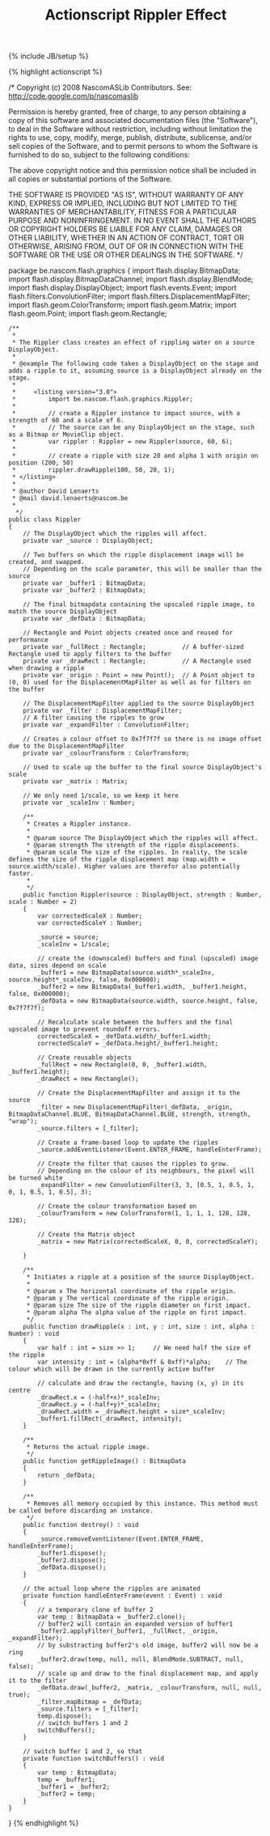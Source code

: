 ﻿---
layout: page
title: Actionscript Rippler Effect
tagline: Flash Lab
---
{% include JB/setup %}

{% highlight actionscript %}

/*
Copyright (c) 2008 NascomASLib Contributors.  See:
    http://code.google.com/p/nascomaslib

Permission is hereby granted, free of charge, to any person obtaining a copy
of this software and associated documentation files (the "Software"), to deal
in the Software without restriction, including without limitation the rights
to use, copy, modify, merge, publish, distribute, sublicense, and/or sell
copies of the Software, and to permit persons to whom the Software is
furnished to do so, subject to the following conditions:

The above copyright notice and this permission notice shall be included in
all copies or substantial portions of the Software.

THE SOFTWARE IS PROVIDED "AS IS", WITHOUT WARRANTY OF ANY KIND, EXPRESS OR
IMPLIED, INCLUDING BUT NOT LIMITED TO THE WARRANTIES OF MERCHANTABILITY,
FITNESS FOR A PARTICULAR PURPOSE AND NONINFRINGEMENT. IN NO EVENT SHALL THE
AUTHORS OR COPYRIGHT HOLDERS BE LIABLE FOR ANY CLAIM, DAMAGES OR OTHER
LIABILITY, WHETHER IN AN ACTION OF CONTRACT, TORT OR OTHERWISE, ARISING FROM,
OUT OF OR IN CONNECTION WITH THE SOFTWARE OR THE USE OR OTHER DEALINGS IN
THE SOFTWARE.
*/

package be.nascom.flash.graphics
{
    import flash.display.BitmapData;
    import flash.display.BitmapDataChannel;
    import flash.display.BlendMode;
    import flash.display.DisplayObject;
    import flash.events.Event;
    import flash.filters.ConvolutionFilter;
    import flash.filters.DisplacementMapFilter;
    import flash.geom.ColorTransform;
    import flash.geom.Matrix;
    import flash.geom.Point;
    import flash.geom.Rectangle;
    
    /** 
     * 
     * The Rippler class creates an effect of rippling water on a source DisplayObject.
     * 
     * @example The following code takes a DisplayObject on the stage and adds a ripple to it, assuming source is a DisplayObject already on the stage.
     * 
     *     <listing version="3.0">
     *         import be.nascom.flash.graphics.Rippler;
     *         
     *         // create a Rippler instance to impact source, with a strength of 60 and a scale of 6.
     *         // The source can be any DisplayObject on the stage, such as a Bitmap or MovieClip object.
     *         var rippler : Rippler = new Rippler(source, 60, 6);
     * 
     *         // create a ripple with size 20 and alpha 1 with origin on position (200, 50)
     *         rippler.drawRipple(100, 50, 20, 1);
     * </listing>
     * 
     * @author David Lenaerts
     * @mail david.lenaerts@nascom.be
     * 
      */
    public class Rippler
    {
        // The DisplayObject which the ripples will affect.
        private var _source : DisplayObject;
        
        // Two buffers on which the ripple displacement image will be created, and swapped.
        // Depending on the scale parameter, this will be smaller than the source
        private var _buffer1 : BitmapData;
        private var _buffer2 : BitmapData;
        
        // The final bitmapdata containing the upscaled ripple image, to match the source DisplayObject
        private var _defData : BitmapData;
        
        // Rectangle and Point objects created once and reused for performance
        private var _fullRect : Rectangle; 			// A buffer-sized Rectangle used to apply filters to the buffer
        private var _drawRect : Rectangle;			// A Rectangle used when drawing a ripple
        private var _origin : Point = new Point();	// A Point object to (0, 0) used for the DisplacementMapFilter as well as for filters on the buffer
        
        // The DisplacementMapFilter applied to the source DisplayObject
        private var _filter : DisplacementMapFilter;
        // A filter causing the ripples to grow
        private var _expandFilter : ConvolutionFilter;
        
        // Creates a colour offset to 0x7f7f7f so there is no image offset due to the DisplacementMapFilter
        private var _colourTransform : ColorTransform;
        
        // Used to scale up the buffer to the final source DisplayObject's scale
        private var _matrix : Matrix;
        
        // We only need 1/scale, so we keep it here
        private var _scaleInv : Number;
        
        /**
         * Creates a Rippler instance.
         * 
         * @param source The DisplayObject which the ripples will affect.
         * @param strength The strength of the ripple displacements.
         * @param scale The size of the ripples. In reality, the scale defines the size of the ripple displacement map (map.width = source.width/scale). Higher values are therefor also potentially faster.
         * 
         */
        public function Rippler(source : DisplayObject, strength : Number, scale : Number = 2)
        {
            var correctedScaleX : Number;
            var correctedScaleY : Number;
            
            _source = source;
            _scaleInv = 1/scale;
            
            // create the (downscaled) buffers and final (upscaled) image data, sizes depend on scale
            _buffer1 = new BitmapData(source.width*_scaleInv, source.height*_scaleInv, false, 0x000000);
            _buffer2 = new BitmapData(_buffer1.width, _buffer1.height, false, 0x000000);
            _defData = new BitmapData(source.width, source.height, false, 0x7f7f7f);
            
            // Recalculate scale between the buffers and the final upscaled image to prevent roundoff errors.
            correctedScaleX = _defData.width/_buffer1.width;
            correctedScaleY = _defData.height/_buffer1.height;
            
            // Create reusable objects
            _fullRect = new Rectangle(0, 0, _buffer1.width, _buffer1.height);
            _drawRect = new Rectangle();
            
            // Create the DisplacementMapFilter and assign it to the source
            _filter = new DisplacementMapFilter(_defData, _origin, BitmapDataChannel.BLUE, BitmapDataChannel.BLUE, strength, strength, "wrap");
            _source.filters = [_filter];
            
            // Create a frame-based loop to update the ripples
            _source.addEventListener(Event.ENTER_FRAME, handleEnterFrame);
            
            // Create the filter that causes the ripples to grow.
            // Depending on the colour of its neighbours, the pixel will be turned white
            _expandFilter = new ConvolutionFilter(3, 3, [0.5, 1, 0.5, 1, 0, 1, 0.5, 1, 0.5], 3);
            
            // Create the colour transformation based on 
            _colourTransform = new ColorTransform(1, 1, 1, 1, 128, 128, 128);
            
            // Create the Matrix object
            _matrix = new Matrix(correctedScaleX, 0, 0, correctedScaleY);
            
        }
        
        /**
         * Initiates a ripple at a position of the source DisplayObject.
         * 
         * @param x The horizontal coordinate of the ripple origin.
         * @param y The vertical coordinate of the ripple origin.
         * @param size The size of the ripple diameter on first impact.
         * @param alpha The alpha value of the ripple on first impact.
         */
        public function drawRipple(x : int, y : int, size : int, alpha : Number) : void
        {
        	var half : int = size >> 1;		// We need half the size of the ripple
            var intensity : int = (alpha*0xff & 0xff)*alpha;	// The colour which will be drawn in the currently active buffer
            
            // calculate and draw the rectangle, having (x, y) in its centre
            _drawRect.x = (-half+x)*_scaleInv;	
            _drawRect.y = (-half+y)*_scaleInv;
            _drawRect.width = _drawRect.height = size*_scaleInv;
            _buffer1.fillRect(_drawRect, intensity);
        }
        
       	/**
       	 * Returns the actual ripple image.
       	 */
        public function getRippleImage() : BitmapData
        {
        	return _defData;
        }
        
        /**
         * Removes all memory occupied by this instance. This method must be called before discarding an instance.
         */
        public function destroy() : void
        {
            _source.removeEventListener(Event.ENTER_FRAME, handleEnterFrame);
            _buffer1.dispose();
            _buffer2.dispose();
            _defData.dispose();
        }
        
        // the actual loop where the ripples are animated
        private function handleEnterFrame(event : Event) : void
        {
        	// a temporary clone of buffer 2
            var temp : BitmapData = _buffer2.clone();
            // buffer2 will contain an expanded version of buffer1
            _buffer2.applyFilter(_buffer1, _fullRect, _origin, _expandFilter);
            // by substracting buffer2's old image, buffer2 will now be a ring
            _buffer2.draw(temp, null, null, BlendMode.SUBTRACT, null, false);
            // scale up and draw to the final displacement map, and apply it to the filter
            _defData.draw(_buffer2, _matrix, _colourTransform, null, null, true);
            _filter.mapBitmap = _defData;
            _source.filters = [_filter];
            temp.dispose();
            // switch buffers 1 and 2
            switchBuffers();
        }
        
        // switch buffer 1 and 2, so that 
        private function switchBuffers() : void
        {
            var temp : BitmapData;
            temp = _buffer1;
            _buffer1 = _buffer2;
            _buffer2 = temp;
        }
    }
}
{% endhighlight %}